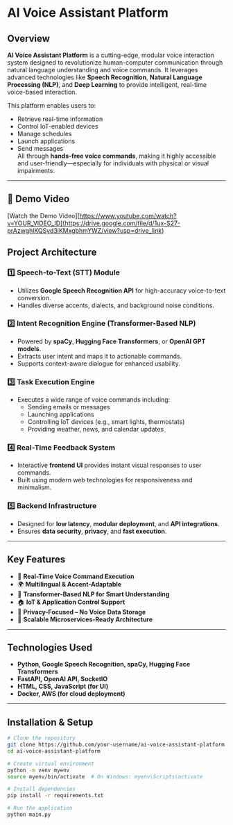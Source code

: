 # AI Voice Assistant Platform

## Overview
**AI Voice Assistant Platform** is a cutting-edge, modular voice interaction system designed to revolutionize human-computer communication through natural language understanding and voice commands. It leverages advanced technologies like **Speech Recognition**, **Natural Language Processing (NLP)**, and **Deep Learning** to provide intelligent, real-time voice-based interaction.

This platform enables users to:
- Retrieve real-time information  
- Control IoT-enabled devices  
- Manage schedules  
- Launch applications  
- Send messages  
All through **hands-free voice commands**, making it highly accessible and user-friendly—especially for individuals with physical or visual impairments.

---

## 🎥 Demo Video  
[Watch the Demo Video][https://www.youtube.com/watch?v=YOUR_VIDEO_ID](https://drive.google.com/file/d/1ux-S27-prAzwghlKQSyd3iKMxgbhmYWZ/view?usp=drive_link)


## Project Architecture

### 1️⃣ Speech-to-Text (STT) Module
- Utilizes **Google Speech Recognition API** for high-accuracy voice-to-text conversion.
- Handles diverse accents, dialects, and background noise conditions.

### 2️⃣ Intent Recognition Engine (Transformer-Based NLP)
- Powered by **spaCy**, **Hugging Face Transformers**, or **OpenAI GPT models**.
- Extracts user intent and maps it to actionable commands.
- Supports context-aware dialogue for enhanced usability.

### 3️⃣ Task Execution Engine
- Executes a wide range of voice commands including:
  - Sending emails or messages
  - Launching applications
  - Controlling IoT devices (e.g., smart lights, thermostats)
  - Providing weather, news, and calendar updates

### 4️⃣ Real-Time Feedback System
- Interactive **frontend UI** provides instant visual responses to user commands.
- Built using modern web technologies for responsiveness and minimalism.

### 5️⃣ Backend Infrastructure
- Designed for **low latency**, **modular deployment**, and **API integrations**.
- Ensures **data security**, **privacy**, and **fast execution**.

---

## Key Features

- 🎤 **Real-Time Voice Command Execution**
- 🌍 **Multilingual & Accent-Adaptable**
- 🧠 **Transformer-Based NLP for Smart Understanding**
- 🏠 **IoT & Application Control Support**
- 🔐 **Privacy-Focused – No Voice Data Storage**
- 📶 **Scalable Microservices-Ready Architecture**

---

## Technologies Used
- **Python, Google Speech Recognition, spaCy, Hugging Face Transformers**
- **FastAPI, OpenAI API, SocketIO**
- **HTML, CSS, JavaScript (for UI)**
- **Docker, AWS (for cloud deployment)**

---

## Installation & Setup

```bash
# Clone the repository
git clone https://github.com/your-username/ai-voice-assistant-platform.git
cd ai-voice-assistant-platform

# Create virtual environment
python -m venv myenv
source myenv/bin/activate  # On Windows: myenv\Scripts\activate

# Install dependencies
pip install -r requirements.txt

# Run the application
python main.py
